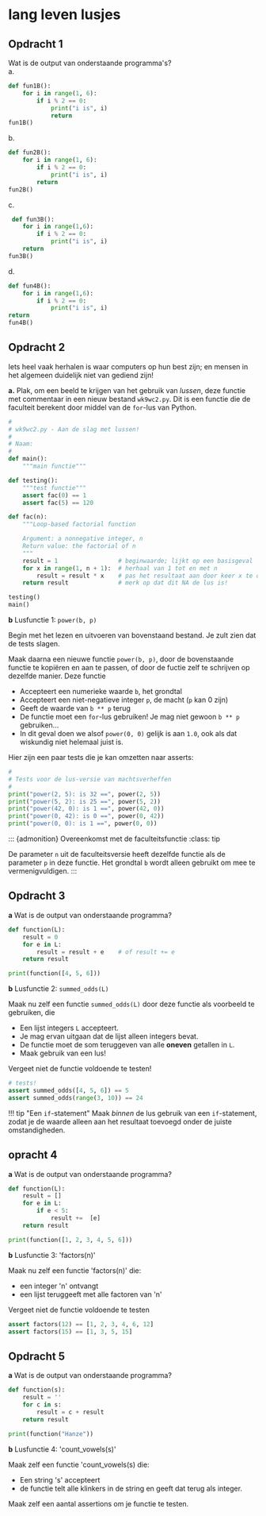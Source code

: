 # lang leven lusjes

## Opdracht 1
Wat is de output van onderstaande programma's?  
a.  
```python
def fun1B():
    for i in range(1, 6):
        if i % 2 == 0:
            print("i is", i)
            return
fun1B()
```

b.   
```python
def fun2B():
    for i in range(1, 6):
        if i % 2 == 0:
            print("i is", i)
        return
fun2B()
```

c.  
```python
 def fun3B():
    for i in range(1,6):
        if i % 2 == 0:
            print("i is", i)
    return
fun3B()
```

d. 
```python
def fun4B():
    for i in range(1,6):
        if i % 2 == 0:
            print("i is", i)
return
fun4B()
```

## Opdracht 2
Iets heel vaak herhalen is waar computers op hun best zijn; en mensen in het algemeen duidelijk niet van gediend zijn!

**a.**  Plak, om een beeld te krijgen van het gebruik van *lussen*, deze functie met commentaar in een nieuw bestand `wk9wc2.py`. Dit is een functie die de faculteit berekent door middel van de `for`-lus van Python.

```python
#
# wk9wc2.py - Aan de slag met lussen!
#
# Naam:
#
def main():
    """main functie"""

def testing():
    """test functie"""
    assert fac(0) == 1
    assert fac(5) == 120

def fac(n):
    """Loop-based factorial function

    Argument: a nonnegative integer, n
    Return value: the factorial of n
    """
    result = 1                 # beginwaarde; lijkt op een basisgeval
    for x in range(1, n + 1):  # herhaal van 1 tot en met n
        result = result * x    # pas het resultaat aan door keer x te doen
    return result              # merk op dat dit NA de lus is!

testing()
main()

```

**b** Lusfunctie 1: `power(b, p)`

Begin met het lezen en uitvoeren van bovenstaand bestand. Je zult zien dat de tests slagen.

Maak daarna een nieuwe functie `power(b, p)`, door de bovenstaande functie te kopiëren en aan te passen, of door de fuctie zelf te schrijven op dezelfde manier. Deze functie

-   Accepteert een numerieke waarde `b`, het grondtal
-   Accepteert een niet-negatieve integer `p`, de macht (`p` kan 0 zijn)
-   Geeft de waarde van `b ** p` terug
-   De functie moet een `for`-lus gebruiken! Je mag niet gewoon `b ** p` gebruiken...
-   In dit geval doen we alsof `power(0, 0)` gelijk is aan `1.0`, ook als dat wiskundig niet helemaal juist is.

Hier zijn een paar tests die je kan omzetten naar asserts:

```python
#
# Tests voor de lus-versie van machtsverheffen
#
print("power(2, 5): is 32 ==", power(2, 5))
print("power(5, 2): is 25 ==", power(5, 2))
print("power(42, 0): is 1 ==", power(42, 0))
print("power(0, 42): is 0 ==", power(0, 42))
print("power(0, 0): is 1 ==", power(0, 0))
```

::: {admonition} Overeenkomst met de faculteitsfunctie
:class: tip

De parameter `n` uit de faculteitsversie heeft dezelfde functie als de parameter `p` in deze functie. Het grondtal `b` wordt alleen gebruikt om mee te vermenigvuldigen.
:::


## Opdracht 3

**a** Wat is de output van onderstaande programma?

```python
def function(L):
    result = 0
    for e in L:
        result = result + e    # of result += e
    return result

print(function([4, 5, 6]))
```

**b** Lusfunctie 2: `summed_odds(L)`

Maak nu zelf een functie `summed_odds(L)` door deze functie als voorbeeld te gebruiken, die

-   Een lijst integers `L` accepteert.
-   Je mag ervan uitgaan dat de lijst alleen integers bevat.
-   De functie moet de som teruggeven van alle **oneven** getallen in `L`.
-   Maak gebruik van een lus!

Vergeet niet de functie voldoende te testen!

```python
# tests!
assert summed_odds([4, 5, 6]) == 5
assert summed_odds(range(3, 10)) == 24
```

!!! tip "Een `if`-statement"
    Maak *binnen* de lus gebruik van een `if`-statement, zodat je de waarde alleen aan het resultaat toevoegd onder de juiste omstandigheden.



## opracht 4

**a** Wat is de output van onderstaande programma?

```python
def function(L):
    result = []
    for e in L:
        if e < 5:
            result +=  [e] 
    return result

print(function([1, 2, 3, 4, 5, 6]))
```

**b** Lusfunctie 3: 'factors(n)'

Maak nu zelf een functie 'factors(n)' die:

- een integer 'n' ontvangt
- een lijst teruggeeft met alle factoren van 'n'

Vergeet niet de functie voldoende te testen
```python
assert factors(12) == [1, 2, 3, 4, 6, 12]
assert factors(15) == [1, 3, 5, 15]
```


## Opdracht 5

**a** Wat is de output van onderstaande programma?

```python
def function(s):
    result = ''
    for c in s:
        result = c + result
    return result

print(function("Hanze"))
```

**b** Lusfunctie 4: 'count_vowels(s)'

Maak zelf een functie 'count_vowels(s) die:
- Een string 's' accepteert
- de functie telt alle klinkers in de string en geeft dat terug als integer. 

Maak zelf een aantal assertions om je functie te testen. 